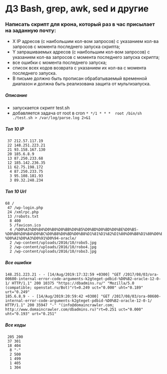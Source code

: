 # **ДЗ Bash, grep, awk, sed и другие**

### Написать скрипт для крона, который раз в час присылает на заданную почту:

+ X IP адресов (с наибольшим кол-вом запросов) с указанием кол-ва запросов c момента последнего запуска скрипта;
+ Y запрашиваемых адресов (с наибольшим кол-вом запросов) с указанием кол-ва запросов c момента последнего запуска скрипта;
+ все ошибки c момента последнего запуска;
+ список всех кодов возврата с указанием их кол-ва с момента последнего запуска.
+ В письме должно быть прописан обрабатываемый временной диапазон и должна быть реализована защита от мультизапуска.

##### Описание
+ запускается скрипт test.sh
+ добавляется задача от root в cron
    `* */1 * * *  root /bin/sh ./test.sh > /var/log/parse.log 2>&1`

##### Топ 10 IP
     37 212.57.117.19
     22 148.251.223.21
     21 93.158.167.130
     20 185.6.8.9
     13 87.250.233.68
     12 185.142.236.35
     11 62.75.198.172
      4 87.250.233.75
      3 95.108.181.93
      3 89.32.248.234

##### Топ 10 Url
    68 /
     47 /wp-login.php
     24 /xmlrpc.php
     13 /robots.txt
      8 400
      5 /favicon.ico
      4 /%D0%A3%D0%B4%D0%B0%D0%BB%D0%B5%D0%BD%D0%BD%D0%BE%D0%B5-%D0%B0%D0%B4%D0%BC%D0%B8%D0%BD%D0%B8%D1%81%D1%82%D1%80%D0%B8%D1%80%D0%BE%D0%B2%D0%B0%D0%BD%D0%B8%D0%B5-%D0%A1%D0%A3%D0%91%D0%94-oracle/
      2 /wp-content/uploads/2016/10/robo5.jpg
      2 /wp-content/uploads/2016/10/robo4.jpg
      2 /wp-content/uploads/2016/10/robo3.jpg

##### Все ошибки
    148.251.223.21 - - [14/Aug/2019:17:32:59 +0300] "GET /2017/08/03/ora-00600-internal-error-code-arguments-k2gteget-pdbid-%D0%B2-oracle-12-0-1/ HTTP/1.1" 200 10375 "https://dbadmins.ru/" "Mozilla/5.0 (compatible; openstat.ru/Bot)"rt=0.249 uct="0.000" uht="0.189" urt="0.249"
    185.6.8.9 - - [14/Aug/2019:20:59:42 +0300] "GET /2017/08/03/ora-00600-internal-error-code-arguments-k2gteget-pdbid-%D0%B2-oracle-12-0-1/ HTTP/1.1" 200 35947 "-" "(info@domaincrawler.com; http://www.domaincrawler.com/dbadmins.ru)"rt=0.251 uct="0.000" uht="0.193" urt="0.251"

##### Все коды
     205 200
     37 301
     18 404
      8 "-"
      2 500
      1 499
      1 405
      1 304
